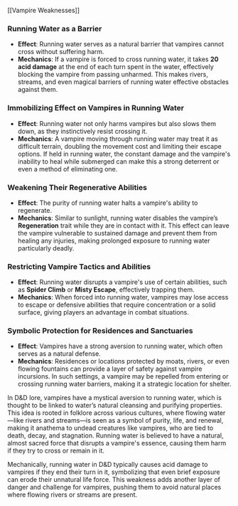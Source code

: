 
[[Vampire Weaknesses]]

### Running Water as a Barrier

- **Effect**: Running water serves as a natural barrier that vampires cannot cross without suffering harm.
- **Mechanics**: If a vampire is forced to cross running water, it takes **20 acid damage** at the end of each turn spent in the water, effectively blocking the vampire from passing unharmed. This makes rivers, streams, and even magical barriers of running water effective obstacles against them.

### Immobilizing Effect on Vampires in Running Water

- **Effect**: Running water not only harms vampires but also slows them down, as they instinctively resist crossing it.
- **Mechanics**: A vampire moving through running water may treat it as difficult terrain, doubling the movement cost and limiting their escape options. If held in running water, the constant damage and the vampire's inability to heal while submerged can make this a strong deterrent or even a method of eliminating one.

### Weakening Their Regenerative Abilities

- **Effect**: The purity of running water halts a vampire's ability to regenerate.
- **Mechanics**: Similar to sunlight, running water disables the vampire’s **Regeneration** trait while they are in contact with it. This effect can leave the vampire vulnerable to sustained damage and prevent them from healing any injuries, making prolonged exposure to running water particularly deadly.

### Restricting Vampire Tactics and Abilities

- **Effect**: Running water disrupts a vampire's use of certain abilities, such as **Spider Climb** or **Misty Escape**, effectively trapping them.
- **Mechanics**: When forced into running water, vampires may lose access to escape or defensive abilities that require concentration or a solid surface, giving players an advantage in combat situations.

### Symbolic Protection for Residences and Sanctuaries

- **Effect**: Vampires have a strong aversion to running water, which often serves as a natural defense.
- **Mechanics**: Residences or locations protected by moats, rivers, or even flowing fountains can provide a layer of safety against vampire incursions. In such settings, a vampire may be repelled from entering or crossing running water barriers, making it a strategic location for shelter.



In D&D lore, vampires have a mystical aversion to running water, which is thought to be linked to water’s natural cleansing and purifying properties. This idea is rooted in folklore across various cultures, where flowing water—like rivers and streams—is seen as a symbol of purity, life, and renewal, making it anathema to undead creatures like vampires, who are tied to death, decay, and stagnation. Running water is believed to have a natural, almost sacred force that disrupts a vampire's essence, causing them harm if they try to cross or remain in it.

Mechanically, running water in D&D typically causes acid damage to vampires if they end their turn in it, symbolizing that even brief exposure can erode their unnatural life force. This weakness adds another layer of danger and challenge for vampires, pushing them to avoid natural places where flowing rivers or streams are present.